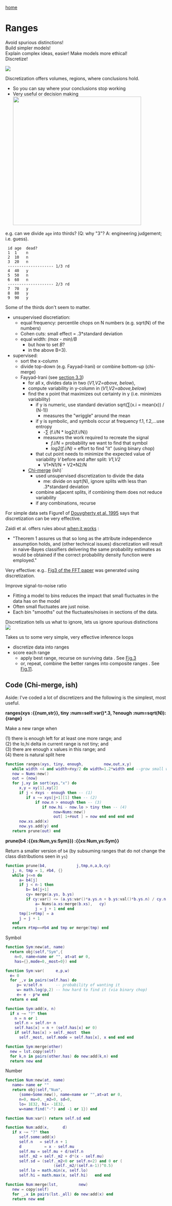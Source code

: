
[home](/README.md)

# Ranges

Avoid spurious distinctions!   
Build simpler models!     
Explain complex ideas, easier! Make models more ethical!     
Discretize!

<img  src="https://www.saedsayad.com/images/Binning_1.png">

Discretization offers volumes, regions, where conclusions  hold.  

- So you can say where your conclusions stop working
- Very useful or decision making    <br><img src="http://www.fao.org/3/w4343e/w4343e2r.gif" width=400>


e.g. can we divide `age` into thirds? (Q: why "3"? A: engineering judgement; i.e. guess).

     id age  dead?
     1  1    n
     2  10   n
     3  20   n
     -------------------- 1/3 rd
     4  40   y
     5  50   n
     6  60   n
     -------------------- 2/3 rd
     7  70   y
     8  80   y
     9  90   y
   
Some of the  thirds don't seem to matter.    

- unsupervised discretiation: 
  - equal frequency: percentile chops on N numbers (e.g. sqrt(N) of the numbers)
  - Cohen cuts:  small effect = .3\*standard deviation 
  - equal width: _(max - min)/B_ 
    - but how  to set _B_?
    - in the above  B=3).
- supervised:
  - sort the x-column
  - divide  top-down  (e.g. Fayyad-Irani) or combine bottom-up (chi-merge)
  - Fayyad-Irani (see [section 3.3](http://ai.stanford.edu/~ronnyk/disc.pdf))
    -  for all x, divides data in two (_V1,V2=above, below_),
    - compute variability in y-column in (_V1,V2=above,below_)
    - find the x point that  maximizes out certainty in  y (i.e. minimizes variability)
      - if y is numeric, use standard deviation sqrt(&sum;(x.i = mean(x)) / (N-1))
        - measures the "wriggle" around the mean
      - if y is symbolic, and symbols occur at frequency  f.1, f.2,...use entropy
        - -&sum; (f.i/N \* log2(f.i/N))
        - measures the work required to recreate the signal 
          -  _f.i/N_ = probability we want to find that  symbol
          - _log2(f.i/N)_ = effort to find "it" (using binary chop)
      - that cut point needs to minimize the expected value of variability _V_  before and  after
split: _V1,V2_
        - V1\*N1/N  +  V2\*N2/N
    - [Chi-merge](https://www.aaai.org/Papers/AAAI/1992/AAAI92-019.pdf) (ish)`
      - used unsupervised discretization to divide the data
        - me: divide on sqrt(N), ignore splits with less than .3\*standard deviation
      - combine adjacent splits, if combining them does not reduce variability
      - if  any  combinations, recurse 

For simple data sets Figure1 of [Douygherty et al. 1995](http://ai.stanford.edu/~ronnyk/disc.pdf)
  says that discretization can be very effective.

Zaidi  et al. offers rules about [when  it works](https://link.springer.com/content/pdf/10.1007/s10994-008-5083-5.pdf) :

- "Theorem 1 assures us that so long as the attribute independence assumption holds, and (other technical issues)
     discretization will result in naive-Bayes classifiers delivering the same probability estimates as would be obtained if the correct probability density function were employed."

Very effective: e.g..   [Fig3 of  the FFT  paper](https://arxiv.org/pdf/1803.05067.pdf)  was generated using
discretization.

Improve signal-to-noise ratio
-  Fitting a model to bins reduces the impact that small fluctuates in the data has on the model
-  Often small fluctuates are just noise. 
- Each bin "smooths" out the fluctuates/noises in sections of the data.

Discretization tells us what to ignore, lets us  ignore spurious  distinctions <br>
<img src="https://www.researchgate.net/profile/Wolfram-Schulte/publication/236644419/figure/fig2/AS:299463827574814@1448409148947/Results-of-discreting-the-diabetes-data-set-from-the-UCI-repository-see-Black-and-gray_W640.jpg">

Takes us  to some very simple, very effective inference loops
- discretize data into ranges
- score each  range
  - apply best range, recurse on surviving data . See [Fig.3](https://arxiv.org/pdf/1803.05067.pdf)
  - or, repeat, combine  the better  ranges into composite ranges . See [Fig.11](https://research.cs.queensu.ca/home/ahmed/home/teaching/CISC880/F10/papers/which_ASEJournal2010.pdf).

## Code (Chi-merge, ish)

Aside: I've coded a lot of discretizers and the following is the  simplest, most useful.

**ranges(xys :{{num,str}}, tiny :num=self:var()\*.3, ?enough :num=sqrt(N)): {range}**      

Make a new range when       

(1) there is enough left for at least one more range; and           
(2) the lo,hi delta in current range is not tiny; and     
(3) there are enough x values in this range; and        
(4) there is natural split here    

```lua
function ranges(xys, tiny, enough,         now,out,x,y)
   while width <4 and width<#xy/2 do width=1.2*width end --grow small widths
   now = Nums:new()
   out = {now}
   for j,xy in sort(xys,"x") do
      x,y = xy[1],xy[2]
      if j < #xys - enough then -- (1)
         if x ~= xys[j+1][1] then -- (2)
             if now.n > enough then -- (3)
                if now.hi - now.lo > tiny then -- (4)
                     now=Nums:new()
                     out[ 1+#out ] = now end end end end
      now.xs.add(x)
      now.ys.add(y) end
   return prune(out) end
```

**prune(b4 :{{xs:Num,ys:Sym}}) :{{xs:Num,ys:Sym}}**       

Return a smaller version of `b4` (by subsuming ranges
that do not change the class distributions seen in `ys`)

```lua
function prune(b4,             j,tmp,n,a,b,cy)
   j, n, tmp = 1, #b4, {}
   while j<=n do
      a= b4[j]
      if j < n-1 then
         b= b4[j+1]
         cy= merge(a.ys, b.ys)
         if cy:var() <= (a.ys:var()*a.ys.n + b.ys:val()*b.ys.n) / cy.n then
             a= Nums(a.xs:merge(b.xs),   cy)
             j = j + 1 end end
      tmp[1+#tmp] = a
      j = j + 1
   end
   return #tmp==#b4 and tmp or merge(tmp) end
```
 
Symbol

```lua
function Sym:new(at, name)  
  return obj(self,"Sym",{
    n=0, name=name or "", at=at or 0,
    has={},mode=0,_most=0}) end

function Sym:var(     e,p,w)
  e= 0
  for _,v in pairs(self.has) do 
     p= v/self.n      -- probability of wanting it
     w= math.log(p,2) -- how hard to find it (via binary chop)
     e= e - p*w end
  return e end

function Sym:add(x, n)
  if x ~= "?" then
    n = n or 1
    self.n = self.n+ n
    self.has[x] = n + (self.has[x] or 0)
    if self.has[x] > self._most  then
      self._most, self.mode = self.has[x], x end end end

function Sym:merge(other)
  new = lst.copy(self)
  for k,n in pairs(other.has) do new:add(k,n) end
  return new end
```

Number

```lua
function Num:new(at, name)
   name= name or ""
   return obj(self,"Num",
      {some=Some:new(), name=name or "",at=at or 0, 
      n=0, mu=0, _m2=0, sd=0,
      lo= 1E32, hi= -1E32,
      w=name:find("-") and -1 or 1}) end

function Num:var() return self.sd end

function Num:add(x,      d)
   if x ~= "?" then
      self.some:add(x)
      self.n   = self.n + 1
      d          = x - self.mu
      self.mu = self.mu + d/self.n
      self._m2 = self._m2 + d*(x - self.mu)
      self.sd = (self._m2<0 or self.n<2) and 0 or (
                     (self._m2/(self.n-1))^0.5)
      self.lo = math.min(x, self.lo)
      self.hi = math.max(x, self.hi)   end end

function Num:merge(lst,         new)
   new = copy(self)
   for _,x in pairs(lst._all) do new:add(x) end
   return new end
```

```lua


